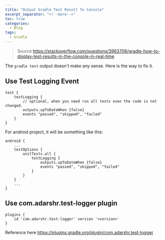 ```yaml
---
title: "Output Gradle Test Result To Console"
excerpt_separator: "<!--more-->"
toc: true
categories:
  - Blog
tags:
  - Gradle
---
```


> Source https://stackoverflow.com/questions/3963708/gradle-how-to-display-test-results-in-the-console-in-real-time

The `gradle test` output doesn't make any sense. Here is the way to fix it.

## Use Test Logging Event
```
test {
    testLogging {
        // optional, when you need run all tests even the code is not changed.
        outputs.upToDateWhen {false}
        events "passed", "skipped", "failed"
    }
}
```

For android project, it will be something like this:
```
android {
    ...
    testOptions {
        unitTests.all {
            testLogging {
                outputs.upToDateWhen {false}
                events "passed", "skipped", "failed"
            }
        }
    }
    ...
}
```

## Use com.adarshr.test-logger plugin
```
plugins {
    id 'com.adarshr.test-logger' version '<version>'
}
```
Reference here https://plugins.gradle.org/plugin/com.adarshr.test-logger



